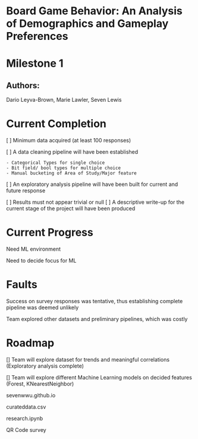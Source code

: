 # **Board Game Behavior: An Analysis of Demographics and Gameplay Preferences**
# Milestone 1

## **Authors**:
Dario Leyva-Brown, Marie Lawler, Seven Lewis

# Current Completion
[ ] Minimum data acquired (at least 100 responses)

[ ] A data cleaning pipeline will have been established
    
    - Categorical Types for single choice
    - Bit field/ bool types for multiple choice
    - Manual bucketing of Area of Study/Major feature
    




[ ] An exploratory analysis pipeline will have been built for current and future response

[ ] Results must not appear trivial or null
[ ] A descriptive write-up for the current stage of the project will have been produced

# Current Progress
Need ML environment

Need to decide focus for ML

# Faults
Success on survey responses was tentative, thus establishing complete pipeline was deemed unlikely

Team explored other datasets and preliminary pipelines, which was costly

# Roadmap
[] Team will explore dataset for trends and meaningful correlations (Exploratory analysis complete)

[] Team will explore different Machine Learning models on decided features (Forest, KNearestNeighbor)

sevenwwu.github.io

curateddata.csv

research.ipynb

QR Code survey